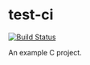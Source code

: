# test-ci

[![Build Status](https://travis-ci.org/colinxy/test-ci.svg?branch=master)](https://travis-ci.org/colinxy/test-ci)

An example C project.
